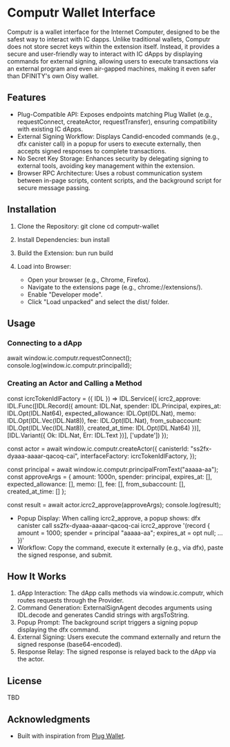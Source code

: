 # Computr Wallet Interface

Computr is a wallet interface for the Internet Computer, designed to be the safest way to interact with IC dapps. Unlike traditional wallets, Computr does not store secret keys within the extension itself. Instead, it provides a secure and user-friendly way to interact with IC dApps by displaying commands for external signing, allowing users to execute transactions via an external program and even air-gapped machines, making it even safer than DFINITY's own Oisy wallet.

## Features

- Plug-Compatible API: Exposes endpoints matching Plug Wallet (e.g., requestConnect, createActor, requestTransfer), ensuring compatibility with existing IC dApps.
- External Signing Workflow: Displays Candid-encoded commands (e.g., dfx canister call) in a popup for users to execute externally, then accepts signed responses to complete transactions.
- No Secret Key Storage: Enhances security by delegating signing to external tools, avoiding key management within the extension.
- Browser RPC Architecture: Uses a robust communication system between in-page scripts, content scripts, and the background script for secure message passing.

## Installation

1. Clone the Repository:
   git clone <repository-url>
   cd computr-wallet

2. Install Dependencies:
   bun install

3. Build the Extension:
   bun run build

4. Load into Browser:
   - Open your browser (e.g., Chrome, Firefox).
   - Navigate to the extensions page (e.g., chrome://extensions/).
   - Enable "Developer mode".
   - Click "Load unpacked" and select the dist/ folder.

## Usage

### Connecting to a dApp
await window.ic.computr.requestConnect();
console.log(window.ic.computr.principalId);

### Creating an Actor and Calling a Method
const icrcTokenIdlFactory = ({ IDL }) => IDL.Service({
  icrc2_approve: IDL.Func([IDL.Record({
    amount: IDL.Nat,
    spender: IDL.Principal,
    expires_at: IDL.Opt(IDL.Nat64),
    expected_allowance: IDL.Opt(IDL.Nat),
    memo: IDL.Opt(IDL.Vec(IDL.Nat8)),
    fee: IDL.Opt(IDL.Nat),
    from_subaccount: IDL.Opt(IDL.Vec(IDL.Nat8)),
    created_at_time: IDL.Opt(IDL.Nat64)
  })], [IDL.Variant({ Ok: IDL.Nat, Err: IDL.Text })], ['update'])
});

const actor = await window.ic.computr.createActor({
  canisterId: "ss2fx-dyaaa-aaaar-qacoq-cai",
  interfaceFactory: icrcTokenIdlFactory,
});

const principal = await window.ic.computr.principalFromText("aaaaa-aa");
const approveArgs = {
  amount: 1000n,
  spender: principal,
  expires_at: [],
  expected_allowance: [],
  memo: [],
  fee: [],
  from_subaccount: [],
  created_at_time: []
};

const result = await actor.icrc2_approve(approveArgs);
console.log(result);

- Popup Display: When calling icrc2_approve, a popup shows:
  dfx canister call ss2fx-dyaaa-aaaar-qacoq-cai icrc2_approve '(record { amount = 1000; spender = principal "aaaaa-aa"; expires_at = opt null; ... })'
- Workflow: Copy the command, execute it externally (e.g., via dfx), paste the signed response, and submit.

## How It Works

1. dApp Interaction: The dApp calls methods via window.ic.computr, which routes requests through the Provider.
2. Command Generation: ExternalSignAgent decodes arguments using IDL.decode and generates Candid strings with argsToString.
3. Popup Prompt: The background script triggers a signing popup displaying the dfx command.
4. External Signing: Users execute the command externally and return the signed response (base64-encoded).
5. Response Relay: The signed response is relayed back to the dApp via the actor.

## License

TBD

## Acknowledgments

- Built with inspiration from [Plug Wallet](https://plugwallet.ooo/).